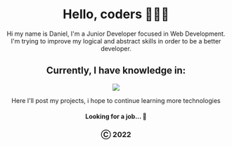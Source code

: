 
<p align="center">
<h1 align="center">Hello, coders 👋🇪🇨 </h1> 

<p align="center"> Hi my name is Daniel, I'm a Junior Developer focused in Web Development. <br> I'm trying to improve my logical and abstract skills in order to be a better developer.  </p> 
<h2 align="center"> Currently, I have knowledge in: </h2>

<p align="center">
  <a href="https://skillicons.dev">
    <img src="https://skills.thijs.gg/icons?i=css,html,js,nodejs,react,redux,tailwind,styledcomponents,ts,git,github,linux&perline=4" />
  </a>
</p>
<p align="center">
Here I'll post my projects, i hope to continue learning more technologies 
</p>

<h4 align="center"> Looking for a job... 👀 </h4>
<h3 align="center">Ⓒ 2022 </h3>
